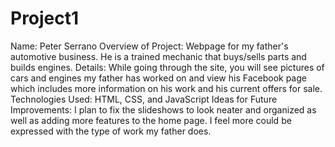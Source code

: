 # Project1
Name: Peter Serrano
Overview of Project: Webpage for my father's automotive business. He is a trained mechanic that buys/sells parts and builds engines.
Details: While going through the site, you will see pictures of cars and engines my father has worked on and view his Facebook page which includes more information on his work and his current offers for sale.
Technologies Used: HTML, CSS, and JavaScript
Ideas for Future Improvements: I plan to fix the slideshows to look neater and organized as well as adding more features to the home page. I feel more could be expressed with the type of work my father does.
